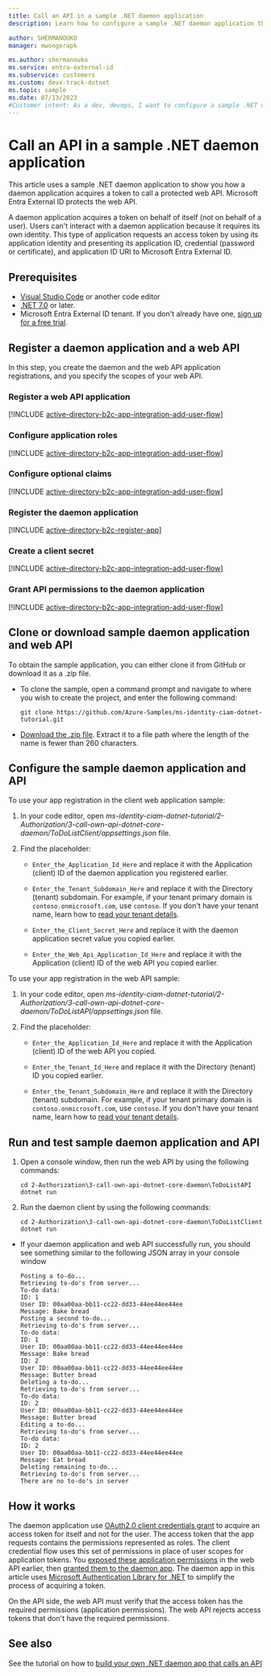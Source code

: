 ```yaml
---
title: Call an API in a sample .NET daemon application
description: Learn how to configure a sample .NET daemon application that calls an API protected with Microsoft Entra External ID

author: SHERMANOUKO
manager: mwongerapk

ms.author: shermanouko
ms.service: entra-external-id
ms.subservice: customers
ms.custom: devx-track-dotnet
ms.topic: sample
ms.date: 07/13/2023
#Customer intent: As a dev, devops, I want to configure a sample .NET daemon application that calls an API protected by my Microsoft Entra External ID tenant
---
```


# Call an API in a sample .NET daemon application 

This article uses a sample .NET daemon application to show you how a daemon application acquires a token to call a protected web API. Microsoft Entra External ID protects the web API.

A daemon application acquires a token on behalf of itself (not on behalf of a user). Users can't interact with a daemon application because it requires its own identity. This type of application requests an access token by using its application identity and presenting its application ID, credential (password or certificate), and application ID URI to Microsoft Entra External ID. 

## Prerequisites

* [Visual Studio Code](https://code.visualstudio.com/download) or another code editor
* [.NET 7.0](https://dotnet.microsoft.com/download/dotnet/7.0) or later. 
* Microsoft Entra  External ID tenant. If you don't already have one, <a href="https://aka.ms/ciam-free-trial?wt.mc_id=ciamcustomertenantfreetrial_linkclick_content_cnl" target="_blank">sign up for a free trial</a>.

## Register a daemon application and a web API

In this step, you create the daemon and the web API application registrations, and you specify the scopes of your web API.

### Register a web API application

[!INCLUDE [active-directory-b2c-app-integration-add-user-flow](./includes/register-app/register-api-app.md)]

### Configure application roles

[!INCLUDE [active-directory-b2c-app-integration-add-user-flow](./includes/register-app/add-app-role.md)]

### Configure optional claims

[!INCLUDE [active-directory-b2c-app-integration-add-user-flow](./includes/register-app/add-optional-claims-access.md)]

### Register the daemon application

[!INCLUDE [active-directory-b2c-register-app](./includes/register-app/register-client-app-common.md)]

### Create a client secret

[!INCLUDE [active-directory-b2c-app-integration-add-user-flow](./includes/register-app/add-app-client-secret.md)]

### Grant API permissions to the daemon application

[!INCLUDE [active-directory-b2c-app-integration-add-user-flow](./includes/register-app/grant-api-permissions-app-permissions.md)]

## Clone or download sample daemon application and web API

To obtain the sample application, you can either clone it from GitHub or download it as a .zip file.

- To clone the sample, open a command prompt and navigate to where you wish to create the project, and enter the following command:

    ```console
    git clone https://github.com/Azure-Samples/ms-identity-ciam-dotnet-tutorial.git
    ```

- [Download the .zip file](https://github.com/Azure-Samples/ms-identity-ciam-dotnet-tutorial/archive/refs/heads/main.zip). Extract it to a file path where the length of the name is fewer than 260 characters.

## Configure the sample daemon application and API

To use your app registration in the client web application sample:

1. In your code editor, open *ms-identity-ciam-dotnet-tutorial/2-Authorization/3-call-own-api-dotnet-core-daemon/ToDoListClient/appsettings.json* file.

1. Find the placeholder:

    - `Enter_the_Application_Id_Here` and replace it with the Application (client) ID of the daemon application you registered earlier.
     
    - `Enter_the_Tenant_Subdomain_Here` and replace it with the Directory (tenant) subdomain. For example, if your tenant primary domain is `contoso.onmicrosoft.com`, use `contoso`. If you don't have your tenant name, learn how to [read your tenant details](how-to-create-external-tenant-portal.md#get-the-external-tenant-details). 
    
    - `Enter_the_Client_Secret_Here` and replace it with the daemon application secret value you copied earlier.
    
    - `Enter_the_Web_Api_Application_Id_Here` and replace it with the Application (client) ID of the web API you copied earlier.

To use your app registration in the web API sample: 

1. In your code editor, open *ms-identity-ciam-dotnet-tutorial/2-Authorization/3-call-own-api-dotnet-core-daemon/ToDoListAPI/appsettings.json* file.

1. Find the placeholder:
    
    - `Enter_the_Application_Id_Here` and replace it with the Application (client) ID of the web API you copied. 
    
    - `Enter_the_Tenant_Id_Here` and replace it with the Directory (tenant) ID you copied earlier.
    
    - `Enter_the_Tenant_Subdomain_Here` and replace it with the Directory (tenant) subdomain. For example, if your tenant primary domain is `contoso.onmicrosoft.com`, use `contoso`. If you don't have your tenant name, learn how to [read your tenant details](how-to-create-external-tenant-portal.md#get-the-external-tenant-details).

##  Run and test sample daemon application and API 

1. Open a console window, then run the web API by using the following commands:

    ```console
    cd 2-Authorization\3-call-own-api-dotnet-core-daemon\ToDoListAPI
    dotnet run
    ``` 
1. Run the daemon client by using the following commands:

    ```console
    cd 2-Authorization\3-call-own-api-dotnet-core-daemon\ToDoListClient
    dotnet run
    ```

 - If your daemon application and web API successfully run, you should see something similar to the following JSON array in your console window

    ```console
    Posting a to-do...
    Retrieving to-do's from server...
    To-do data:
    ID: 1
    User ID: 00aa00aa-bb11-cc22-dd33-44ee44ee44ee
    Message: Bake bread
    Posting a second to-do...
    Retrieving to-do's from server...
    To-do data:
    ID: 1
    User ID: 00aa00aa-bb11-cc22-dd33-44ee44ee44ee
    Message: Bake bread
    ID: 2
    User ID: 00aa00aa-bb11-cc22-dd33-44ee44ee44ee
    Message: Butter bread
    Deleting a to-do...
    Retrieving to-do's from server...
    To-do data:
    ID: 2
    User ID: 00aa00aa-bb11-cc22-dd33-44ee44ee44ee
    Message: Butter bread
    Editing a to-do...
    Retrieving to-do's from server...
    To-do data:
    ID: 2
    User ID: 00aa00aa-bb11-cc22-dd33-44ee44ee44ee
    Message: Eat bread
    Deleting remaining to-do...
    Retrieving to-do's from server...
    There are no to-do's in server
    ```

## How it works

The daemon application use [OAuth2.0 client credentials grant](~/identity-platform/v2-oauth2-client-creds-grant-flow.md) to acquire an access token for itself and not for the user. The access token that the app requests contains the permissions represented as roles. The client credential flow uses this set of permissions in place of user scopes for application tokens. You [exposed these application permissions](#configure-application-roles) in the web API earlier, then [granted them to the daemon app](#grant-api-permissions-to-the-daemon-application). The daemon app in this article uses [Microsoft Authentication Library for .NET](https://github.com/AzureAD/microsoft-authentication-library-for-dotnet) to simplify the process of acquiring a token.

On the API side, the web API must verify that the access token has the required permissions (application permissions). The web API rejects access tokens that don't have the required permissions. 

## See also

See the tutorial on how to [build your own .NET daemon app that calls an API](./tutorial-daemon-dotnet-call-api-prepare-tenant.md)
